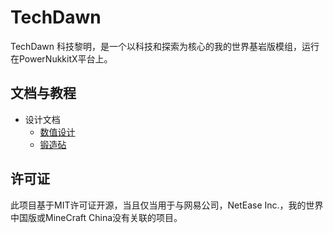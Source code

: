 # TechDawn

TechDawn 科技黎明，是一个以科技和探索为核心的我的世界基岩版模组，运行在PowerNukkitX平台上。  

## 文档与教程  

- 设计文档
  - [数值设计](doc/design/数值设计.md)
  - [锻造砧](doc/design/锻造砧.md)

## 许可证  

此项目基于MIT许可证开源，当且仅当用于与网易公司，NetEase Inc.，我的世界中国版或MineCraft China没有关联的项目。  
